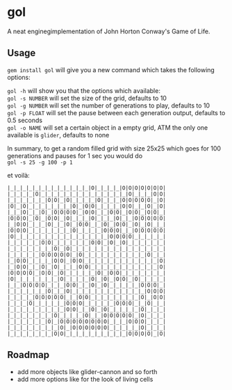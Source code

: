 gol
===

A neat enginegimplementation of John Horton Conway's Game of Life.


Usage
-----

`gem install gol` will give you a new command which takes the following options:

`gol -h` will show you that the options which available:  
`gol -s NUMBER` will set the size of the grid, defaults to 10  
`gol -g NUMBER` will set the number of generations to play, defaults to 10  
`gol -p FLOAT` will set the pause between each generation output, defaults to 0.5 seconds  
`gol -o NAME` will set a certain object in a empty grid, ATM the only one available is `glider`, defaults to none

In summary, to get a random filled grid with size 25x25 which goes for 100 generations and pauses for 1 sec you would do  
`gol -s 25 -g 100 -p 1`  

et voilà:

    |_|_|_|_|_|_|_|_|_|_|_|_|_|O|_|_|_|_|O|O|O|O|O|O|O|
    |_|_|_|_|O|_|_|_|_|_|_|_|_|_|_|_|_|_|_|O|_|_|_|O|O|
    |_|_|_|_|_|_|O|O|_|O|_|_|_|_|O|_|_|_|O|O|O|O|O|_|O|
    |O|_|O|_|_|_|_|_|_|_|O|_|O|O|_|_|_|_|O|O|_|_|O|_|O|
    |_|_|O|_|_|O|_|O|O|O|O|_|O|O|_|_|O|O|_|O|O|_|O|O|_|
    |O|O|O|_|O|_|O|O|_|O|_|_|_|O|_|_|_|O|_|_|O|O|O|O|O|
    |_|O|O|_|_|_|O|_|_|O|_|O|O|_|_|O|_|O|O|_|O|_|O|_|_|
    |O|O|O|_|_|_|_|_|_|_|O|_|_|_|_|O|O|O|_|_|O|O|O|O|O|
    |O|_|_|_|_|_|_|_|_|_|_|_|_|_|_|_|O|O|O|O|_|_|_|_|_|
    |_|_|_|_|_|O|O|_|_|_|_|_|_|O|O|_|O|_|O|_|_|_|_|_|_|
    |_|_|_|_|_|_|_|O|_|O|_|_|_|_|_|_|_|_|_|_|_|_|_|_|_|
    |_|_|_|_|_|O|O|O|O|O|_|O|_|_|_|_|_|_|_|_|_|_|O|_|_|
    |_|O|O|_|_|_|_|O|O|_|O|O|_|_|_|_|_|_|_|_|_|_|_|_|O|
    |_|O|O|_|_|O|_|O|_|_|_|O|O|_|_|_|_|_|_|_|_|_|_|_|O|
    |O|O|O|O|_|O|O|_|O|_|_|_|_|_|O|_|O|O|_|_|_|_|_|_|_|
    |O|_|_|_|_|_|_|_|O|_|_|_|_|O|_|O|_|O|O|_|O|_|_|_|_|
    |_|_|O|O|O|O|_|_|_|O|O|_|_|O|_|O|_|_|_|_|_|O|O|O|_|
    |_|_|_|_|_|_|O|_|_|O|_|_|_|_|_|_|_|_|_|_|_|_|O|O|O|
    |_|_|_|_|O|O|O|O|O|_|_|O|O|_|_|_|_|_|_|_|_|O|_|O|O|
    |_|_|_|O|_|_|_|_|_|O|O|O|_|_|_|_|_|O|O|O|_|_|O|_|_|
    |_|_|_|_|_|_|_|_|_|O|O|_|_|O|_|O|_|_|_|_|_|O|_|_|_|
    |_|_|_|_|_|_|_|O|_|_|_|_|O|_|_|O|O|O|O|O|_|O|_|_|_|
    |_|_|_|_|_|_|O|_|O|O|O|O|O|O|O|O|_|_|_|O|O|O|_|_|_|
    |_|_|_|_|_|_|_|_|O|_|O|O|O|O|O|O|_|_|_|_|_|O|_|_|_|
    |_|_|_|_|_|_|_|O|O|_|_|_|_|_|_|_|_|_|_|O|O|O|O|_|O|



Roadmap
-------

*   add more objects like glider-cannon and so forth
*   add more options like for the look of living cells
